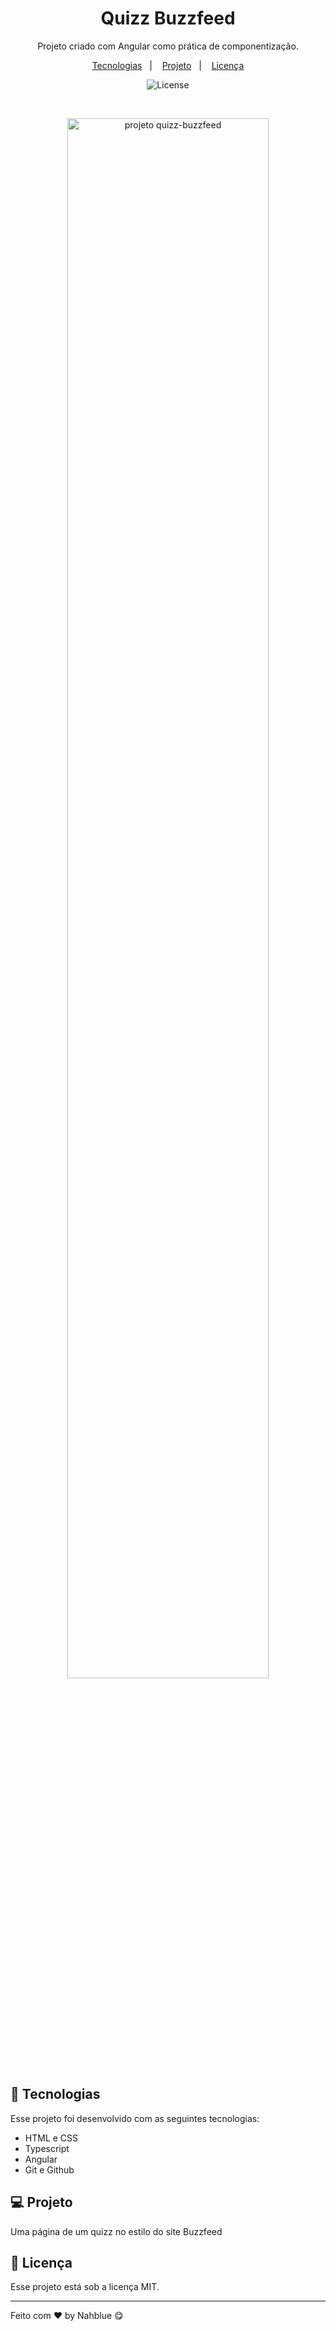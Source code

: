 <h1 align="center"> Quizz Buzzfeed </h1>

<p align="center">
Projeto criado com Angular como prática de componentização. <br/>
</p>

<p align="center">
  <a href="#-tecnologias">Tecnologias</a>&nbsp;&nbsp;&nbsp;|&nbsp;&nbsp;&nbsp;
  <a href="#-projeto">Projeto</a>&nbsp;&nbsp;&nbsp;|&nbsp;&nbsp;&nbsp;
  <a href="#memo-licença">Licença</a>
</p>

<p align="center">
  <img alt="License" src="https://img.shields.io/static/v1?label=license&message=MIT&color=49AA26&labelColor=000000">
</p>

<br>

<p align="center">
  <img alt="projeto quizz-buzzfeed" src="https://i.imgur.com/LpQ71dB.png" width="80%">
</p>

## 🚀 Tecnologias

Esse projeto foi desenvolvido com as seguintes tecnologias:

- HTML e CSS
- Typescript
- Angular
- Git e Github

## 💻 Projeto

Uma página de um quizz no estilo do site Buzzfeed



## :memo: Licença

Esse projeto está sob a licença MIT.

---

Feito com ♥ by Nahblue 😋